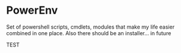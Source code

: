 # PowerEnv
Set of powershell scripts, cmdlets, modules that make my life easier combined in one place. Also there should be an installer... in future

TEST